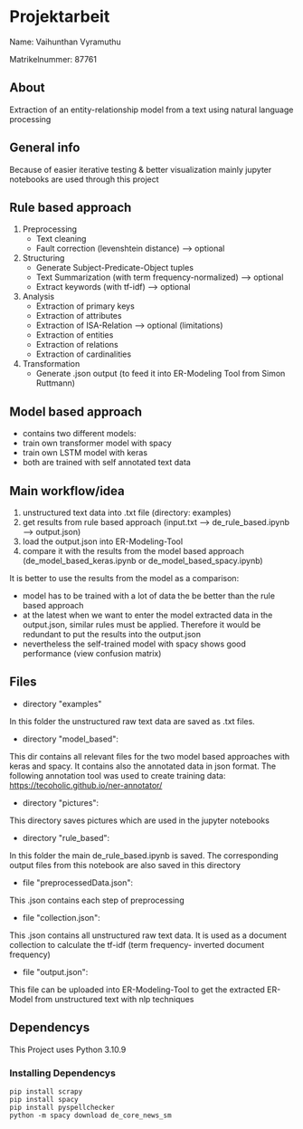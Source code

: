 # Projektarbeit
Name: Vaihunthan Vyramuthu

Matrikelnummer: 87761

## About

Extraction of an entity-relationship model from a text using natural language processing

## General info

Because of easier iterative testing & better visualization mainly jupyter notebooks are used through this project 

## Rule based approach

1. Preprocessing
    - Text cleaning
    - Fault correction (levenshtein distance) --> optional
2. Structuring
    - Generate Subject-Predicate-Object tuples
    - Text Summarization (with term frequency-normalized) --> optional
    - Extract keywords (with tf-idf) --> optional
3. Analysis
    - Extraction of primary keys
    - Extraction of attributes
    - Extraction of ISA-Relation --> optional (limitations)
    - Extraction of entities
    - Extraction of relations
    - Extraction of cardinalities
4. Transformation
    - Generate .json output (to feed it into ER-Modeling Tool from Simon Ruttmann)

## Model based approach

- contains two different models:
- train own transformer model with spacy
- train own LSTM model with keras
- both are trained with self annotated text data

## Main workflow/idea

1. unstructured text data into .txt file (directory: examples)
2. get results from rule based approach (input.txt --> de_rule_based.ipynb --> output.json)
3. load the output.json into ER-Modeling-Tool
4. compare it with the results from the model based approach (de_model_based_keras.ipynb or de_model_based_spacy.ipynb)


It is better to use the results from the model as a comparison:
- model has to be trained with a lot of data the be better than the rule based approach
- at the latest when we want to enter the model extracted data in the output.json, similar rules must be applied. Therefore it would be redundant to put the results into the output.json
- nevertheless the self-trained model with spacy shows good performance (view confusion matrix)

## Files

- directory "examples"

In this folder the unstructured raw text data are saved as .txt files.

- directory "model_based":

This dir contains all relevant files for the two model based approaches with keras and spacy. It contains also the annotated data in json format. The following annotation tool was used to create training data: https://tecoholic.github.io/ner-annotator/  

- directory "pictures":

This directory saves pictures which are used in the jupyter notebooks

- directory "rule_based":

In this folder the main de_rule_based.ipynb is saved. The corresponding output files from this notebook are also saved in this directory

- file "preprocessedData.json":

This .json contains each step of preprocessing 

- file "collection.json":

This .json contains all unstructured raw text data. It is used as a document collection to calculate the tf-idf (term frequency- inverted document frequency)

- file "output.json":

This file can be uploaded into ER-Modeling-Tool to get the extracted ER-Model from unstructured text with nlp techniques

## Dependencys

This Project uses Python 3.10.9

### Installing Dependencys

```
pip install scrapy
pip install spacy
pip install pyspellchecker
python -m spacy download de_core_news_sm
```



